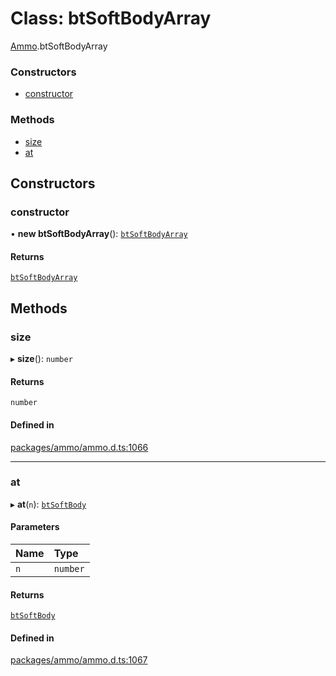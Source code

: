 # Class: btSoftBodyArray

[Ammo](../modules/Ammo.md).btSoftBodyArray

### Constructors

- [constructor](Ammo.btSoftBodyArray.md#constructor)

### Methods

- [size](Ammo.btSoftBodyArray.md#size)
- [at](Ammo.btSoftBodyArray.md#at)

## Constructors

### constructor

• **new btSoftBodyArray**(): [`btSoftBodyArray`](Ammo.btSoftBodyArray.md)

#### Returns

[`btSoftBodyArray`](Ammo.btSoftBodyArray.md)

## Methods

### size

▸ **size**(): `number`

#### Returns

`number`

#### Defined in

[packages/ammo/ammo.d.ts:1066](https://github.com/Orillusion/orillusion/blob/main/packages/ammo/ammo.d.ts#L1066)

___

### at

▸ **at**(`n`): [`btSoftBody`](Ammo.btSoftBody.md)

#### Parameters

| Name | Type |
| :------ | :------ |
| `n` | `number` |

#### Returns

[`btSoftBody`](Ammo.btSoftBody.md)

#### Defined in

[packages/ammo/ammo.d.ts:1067](https://github.com/Orillusion/orillusion/blob/main/packages/ammo/ammo.d.ts#L1067)
